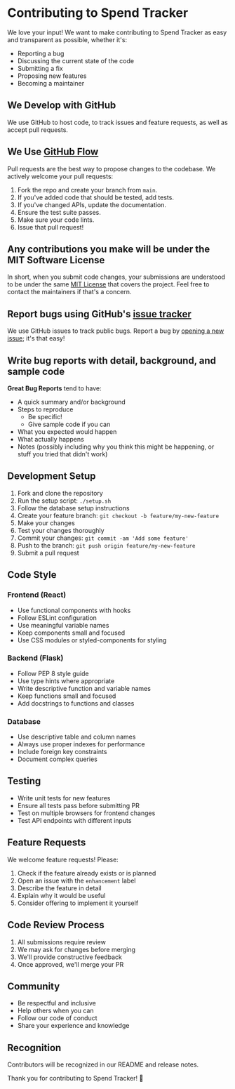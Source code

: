 # Contributing to Spend Tracker

We love your input! We want to make contributing to Spend Tracker as easy and transparent as possible, whether it's:

- Reporting a bug
- Discussing the current state of the code
- Submitting a fix
- Proposing new features
- Becoming a maintainer

## We Develop with GitHub

We use GitHub to host code, to track issues and feature requests, as well as accept pull requests.

## We Use [GitHub Flow](https://guides.github.com/introduction/flow/index.html)

Pull requests are the best way to propose changes to the codebase. We actively welcome your pull requests:

1. Fork the repo and create your branch from `main`.
2. If you've added code that should be tested, add tests.
3. If you've changed APIs, update the documentation.
4. Ensure the test suite passes.
5. Make sure your code lints.
6. Issue that pull request!

## Any contributions you make will be under the MIT Software License

In short, when you submit code changes, your submissions are understood to be under the same [MIT License](http://choosealicense.com/licenses/mit/) that covers the project. Feel free to contact the maintainers if that's a concern.

## Report bugs using GitHub's [issue tracker](https://github.com/your-username/spend-tracker/issues)

We use GitHub issues to track public bugs. Report a bug by [opening a new issue](https://github.com/your-username/spend-tracker/issues/new); it's that easy!

## Write bug reports with detail, background, and sample code

**Great Bug Reports** tend to have:

- A quick summary and/or background
- Steps to reproduce
  - Be specific!
  - Give sample code if you can
- What you expected would happen
- What actually happens
- Notes (possibly including why you think this might be happening, or stuff you tried that didn't work)

## Development Setup

1. Fork and clone the repository
2. Run the setup script: `./setup.sh`
3. Follow the database setup instructions
4. Create your feature branch: `git checkout -b feature/my-new-feature`
5. Make your changes
6. Test your changes thoroughly
7. Commit your changes: `git commit -am 'Add some feature'`
8. Push to the branch: `git push origin feature/my-new-feature`
9. Submit a pull request

## Code Style

### Frontend (React)
- Use functional components with hooks
- Follow ESLint configuration
- Use meaningful variable names
- Keep components small and focused
- Use CSS modules or styled-components for styling

### Backend (Flask)
- Follow PEP 8 style guide
- Use type hints where appropriate
- Write descriptive function and variable names
- Keep functions small and focused
- Add docstrings to functions and classes

### Database
- Use descriptive table and column names
- Always use proper indexes for performance
- Include foreign key constraints
- Document complex queries

## Testing

- Write unit tests for new features
- Ensure all tests pass before submitting PR
- Test on multiple browsers for frontend changes
- Test API endpoints with different inputs

## Feature Requests

We welcome feature requests! Please:

1. Check if the feature already exists or is planned
2. Open an issue with the `enhancement` label
3. Describe the feature in detail
4. Explain why it would be useful
5. Consider offering to implement it yourself

## Code Review Process

1. All submissions require review
2. We may ask for changes before merging
3. We'll provide constructive feedback
4. Once approved, we'll merge your PR

## Community

- Be respectful and inclusive
- Help others when you can
- Follow our code of conduct
- Share your experience and knowledge

## Recognition

Contributors will be recognized in our README and release notes.

Thank you for contributing to Spend Tracker! 🎉